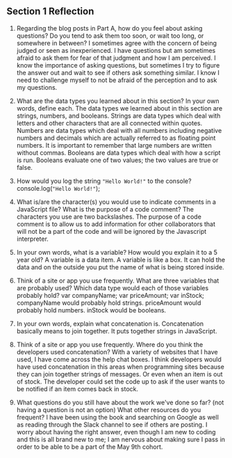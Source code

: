 ## Section 1 Reflection

1. Regarding the blog posts in Part A, how do you feel about asking questions? Do you tend to ask them too soon, or wait too long, or somewhere in between?
I sometimes agree with the concern of being judged or seen as inexperienced. I have questions but am sometimes afraid to ask them for fear of that judgment and how I am perceived. I know the importance of asking questions, but sometimes I try to figure the answer out and wait to see if others ask something similar. I know I need to challenge myself to not be afraid of the perception and to ask my questions.

2. What are the data types you learned about in this section? In your own words, define each.
The data types we learned about in this section are strings, numbers, and booleans. Strings are data types which deal with letters and other characters that are all connected within quotes. Numbers are data types which deal with all numbers including negative numbers and decimals which are actually referred to as floating point numbers. It is important to remember that large numbers are written without commas. Booleans are data types which deal with how a script is run. Booleans evaluate one of two values; the two values are true or false.

3. How would you log the string `"Hello World!"` to the console?
console.log(` "Hello World!" `);

4. What is/are the character(s) you would use to indicate comments in a JavaScript file? What is the purpose of a code comment?
The characters you use are two backslashes. The purpose of a code comment is to allow us to add information for other collaborators that will not be a part of the code and will be ignored by the Javascript interpreter.

5. In your own words, what is a variable? How would you explain it to a 5 year old?
A variable is a data item. A variable is like a box. It can hold the data and on the outside you put the name of what is being stored inside.

6. Think of a site or app you use frequently. What are three variables that are probably used? Which data type would each of those variables probably hold?
var companyName;
var priceAmount;
var inStock;
companyName would probably hold strings. priceAmount would probably hold numbers. inStock would be booleans.

7. In your own words, explain what concatenation is.
Concatenation basically means to join together. It puts together strings in JavaScript.

8. Think of a site or app you use frequently. Where do you think the developers used concatenation? With a variety of websites that I have used, I have come across the help chat boxes. I think developers would have used concatenation in this areas when programming sites because they can join together strings of messages. Or even when an item is out of stock. The developer could set the code up to ask if the user wants to be notified if an item comes back in stock. 

9. What questions do you still have about the work we've done so far? (not having a question is not an option) What other resources do you frequent? I have been using the book and searching on Google as well as reading through the Slack channel to see if others are posting. I worry about having the right answer, even though I am new to coding and this is all brand new to me; I am nervous about making sure I pass in order to be able to be a part of the May 9th cohort.
